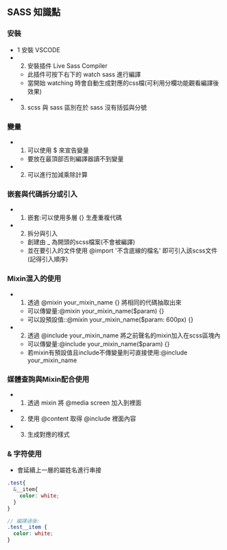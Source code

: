 ## SASS 知識點

### 安裝
- 1 安裝 VSCODE
- 2. 安裝插件 Live Sass Compiler 
    - 此插件可按下右下的 watch sass 進行編譯
    - 當開始 watching 時會自動生成對應的css檔(可利用分欄功能觀看編譯後效果)
- 3. scss 與 sass 區別在於 sass 沒有括弧與分號

### 變量
- 1. 可以使用 $ 來宣告變量
    - 要放在最頂部否則編譯器讀不到變量
- 2. 可以進行加減乘除計算

### 嵌套與代碼拆分或引入
- 1. 嵌套:可以使用多層 {} 生產重複代碼
- 2. 拆分與引入
    - 創建由 _ 為開頭的scss檔案(不會被編譯)
    - 並在要引入的文件使用 @import '不含底線的檔名' 即可引入該scss文件(記得引入順序)

### Mixin混入的使用
- 1. 透過 @mixin your_mixin_name {} 將相同的代碼抽取出來
    - 可以傳變量:@mixin your_mixin_name($param) {}
    - 可以設預設值::@mixin your_mixin_name($param: 600px) {}
- 2. 透過 @include your_mixin_name 將之前聲名的mixin加入在scss區塊內
    - 可以傳變量:@include your_mixin_name($param) {}
    - 若mixin有預設值且include不傳變量則可直接使用:@include your_mixin_name

### 媒體查詢與Mixin配合使用
- 1. 透過 mixin 將 @media screen 加入到裡面
- 2. 使用 @content 取得 @include 裡面內容
- 3. 生成對應的樣式

### & 字符使用
- 會延續上一層的屬姓名進行串接
```scss
.test{
  &__item{
    color: white;
  }
}

// 編譯過後:
.test__item {
  color: white;
}
```
